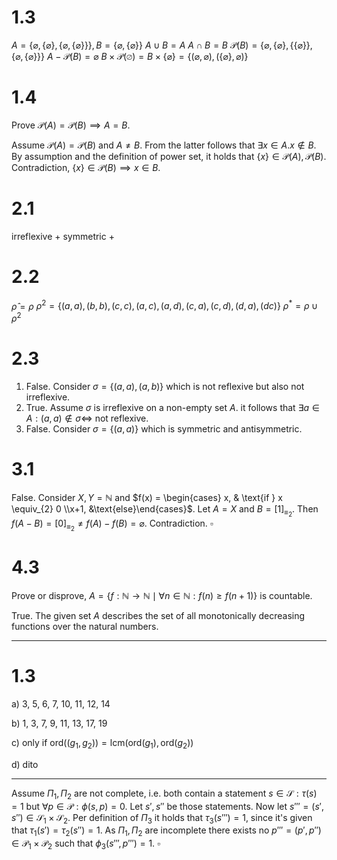 
# 1.3
$A = \{ \varnothing, \{ \varnothing \}, \{ \varnothing, \{ \varnothing \} \} \}, B = \{ \varnothing, \{ \varnothing \} \}$
$A \cup B = A$
$A \cap B = B$
$\mathcal{P}(B) = \{ \varnothing, \{ \varnothing \}, \{ \{ \varnothing \} \}, \{ \varnothing, \{  \varnothing \} \} \}$
$A - \mathcal{P}(B) = \varnothing$
$B \times \mathcal{P}(\varnothing) = B \times \{ \varnothing \} = \{ (\varnothing, \varnothing), (\{ \varnothing \}, \varnothing) \}$


# 1.4
Prove $\mathcal{P}(A) = \mathcal{P}(B) \implies A = B$.

Assume $\mathcal{P}(A) = \mathcal{P}(B)$ and $A \neq B$. From the latter follows that $\exists x \in A. x \not\in B$. By assumption and the definition of power set, it holds that $\{ x \} \in \mathcal{P}(A), \mathcal{P}(B)$. Contradiction, $\{ x \} \in \mathcal{P}(B) \implies x \in B$.


# 2.1
irreflexive +
symmetric +


# 2.2
$\widehat{\rho} = \rho$
$\rho^{2} = \{ (a, a), (b, b), (c,c), (a, c), (a, d), (c, a), (c, d), (d, a), (d c) \}$
$\rho^{*} = \rho \cup \rho^{2}$


# 2.3
1. False. Consider $\sigma = \{ (a, a), (a, b) \}$ which is not reflexive but also not irreflexive.
2. True. Assume $\sigma$ is irreflexive on a non-empty set $A$. it follows that $\exists a \in A : (a,a) \not\in \sigma \iff$ not reflexive.
3. False. Consider $\sigma = \{ (a, a) \}$ which is symmetric and antisymmetric.


# 3.1
False. Consider $X, Y = \mathbb{N}$ and $f(x) = \begin{cases} x, & \text{if } x \equiv_{2} 0 \\x+1, &\text{else}\end{cases}$. Let $A = X$ and $B = [1]_{\equiv_{2}}$. Then $f(A - B) = [0]_{\equiv_{2}} \neq f(A) - f(B) = \varnothing$. Contradiction. $\square$


# 4.3
Prove or disprove, $A = \{ f: \mathbb{N} \to \mathbb{N} \mid \forall n \in \mathbb{N} : f(n) \geq f(n+1)\}$ is countable.

True. The given set $A$ describes the set of all monotonically decreasing functions over the natural numbers.



___


# 1.3

a)
3, 5, 6, 7, 10, 11, 12, 14

b)
1, 3, 7, 9, 11, 13, 17, 19

c)
only if $\mathrm{ord}((g_{1}, g_{2})) = \mathrm{lcm}(\mathrm{ord}(g_{1}), \mathrm{ord}(g_{2}))$

d)
dito


___


Assume $\Pi_{1}, \Pi_{2}$ are not complete, i.e. both contain a statement $s \in \mathcal{S} : \tau(s) = 1$ but $\forall p \in \mathcal{P} : \phi(s, p) = 0$. Let $s', s''$ be those statements. Now let $s''' = (s', s'') \in \mathcal{S}_{1} \times \mathcal{S}_{2}$. Per definition of $\Pi_{3}$ it holds that $\tau_{3}(s''') = 1$, since it's given that $\tau_{1}(s') = \tau_{2}(s'') = 1$. As $\Pi_{1}, \Pi_{2}$ are incomplete there exists no $p''' = (p', p'') \in \mathcal{P}_{1} \times \mathcal{P}_{2}$ such that $\phi_{3}(s''', p''') = 1$.
$\square$


